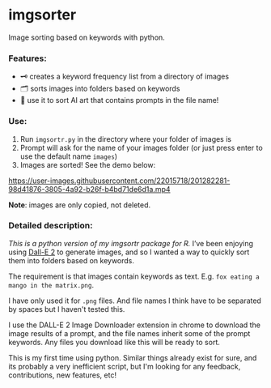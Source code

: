 # imgsorter

Image sorting based on keywords with python.

### Features:

- 🗝 creates a keyword frequency list from a directory of images
- 🗂 sorts images into folders based on keywords
- 🔮 use it to sort AI art that contains prompts in the file name!

### Use:

1. Run `imgsortr.py` in the directory where your folder of images is
2. Prompt will ask for the name of your images folder (or just press enter to use the
default name `images`)
3. Images are sorted! See the demo below:

https://user-images.githubusercontent.com/22015718/201282281-98d41876-3805-4a92-b26f-b4bd71de6d1a.mp4

**Note**: images are only copied, not deleted. 

### Detailed description:

*This is a python version of my imgsortr package for R.*
I’ve been enjoying using [Dall-E 2](https://openai.com/dall-e-2/) to
generate images, and so I wanted a way to quickly sort them into folders
based on keywords.

The requirement is that images contain keywords as text. E.g. 
`fox eating a mango in the matrix.png`. 

I have only used it for `.png` files. And file names I think have to be
separated by spaces but I haven't tested this. 

I use the DALL-E 2 Image Downloader extension in chrome to download the image
results of a prompt, and the file names inherit some of the prompt keywords.
Any files you download like this will be ready to sort. 

This is my first time using python. Similar things already exist for sure, and
its probably a very inefficient script, but I'm looking for any feedback,
contributions, new features, etc! 

